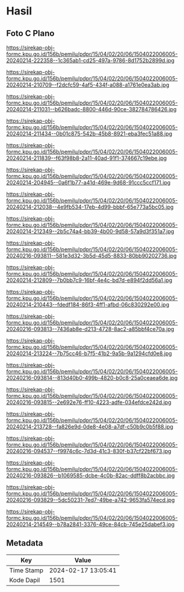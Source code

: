 # Hasil

## Foto C Plano

https://sirekap-obj-formc.kpu.go.id/156b/pemilu/pdpr/15/04/02/20/06/1504022006005-20240214-222358--1c365ab1-cd25-497a-9786-8d1752b2899d.jpg

https://sirekap-obj-formc.kpu.go.id/156b/pemilu/pdpr/15/04/02/20/06/1504022006005-20240214-210709--f2dcfc59-4af5-434f-a088-a1761e0ea3ab.jpg

https://sirekap-obj-formc.kpu.go.id/156b/pemilu/pdpr/15/04/02/20/06/1504022006005-20240214-211031--b626badc-8800-446d-90ce-382784786426.jpg

https://sirekap-obj-formc.kpu.go.id/156b/pemilu/pdpr/15/04/02/20/06/1504022006005-20240214-211434--0b01c875-542b-45b8-8921-eba3fec51a88.jpg

https://sirekap-obj-formc.kpu.go.id/156b/pemilu/pdpr/15/04/02/20/06/1504022006005-20240214-211839--f63f98b8-2a11-40ad-91f1-374667c19ebe.jpg

https://sirekap-obj-formc.kpu.go.id/156b/pemilu/pdpr/15/04/02/20/06/1504022006005-20240214-204945--0a6f1b77-a41d-469e-9d68-91ccc5ccf171.jpg

https://sirekap-obj-formc.kpu.go.id/156b/pemilu/pdpr/15/04/02/20/06/1504022006005-20240214-212038--4e9fb534-17eb-4d99-bbbf-65e773a5bc05.jpg

https://sirekap-obj-formc.kpu.go.id/156b/pemilu/pdpr/15/04/02/20/06/1504022006005-20240214-212349--2b5c74a4-bb39-4b00-9d58-57a9d3f351a7.jpg

https://sirekap-obj-formc.kpu.go.id/156b/pemilu/pdpr/15/04/02/20/06/1504022006005-20240216-093811--581e3d32-3b5d-45d5-8833-80bb90202736.jpg

https://sirekap-obj-formc.kpu.go.id/156b/pemilu/pdpr/15/04/02/20/06/1504022006005-20240214-212809--7b0bb7c9-16bf-4e4c-bd7d-e894f2dd56a1.jpg

https://sirekap-obj-formc.kpu.go.id/156b/pemilu/pdpr/15/04/02/20/06/1504022006005-20240214-210443--fdedf184-86f3-4ff1-afbd-06c830292e00.jpg

https://sirekap-obj-formc.kpu.go.id/156b/pemilu/pdpr/15/04/02/20/06/1504022006005-20240216-093813--7436ab8e-d213-4728-8ac2-a85bbf4ce70a.jpg

https://sirekap-obj-formc.kpu.go.id/156b/pemilu/pdpr/15/04/02/20/06/1504022006005-20240214-213224--7b75cc46-b7f5-41b2-9a5b-9a1294cfd0e8.jpg

https://sirekap-obj-formc.kpu.go.id/156b/pemilu/pdpr/15/04/02/20/06/1504022006005-20240216-093814--813d40b0-499b-4820-b0c8-25a0ceaea6de.jpg

https://sirekap-obj-formc.kpu.go.id/156b/pemilu/pdpr/15/04/02/20/06/1504022006005-20240216-093815--2e692e76-ff10-4223-adfe-034efdce242d.jpg

https://sirekap-obj-formc.kpu.go.id/156b/pemilu/pdpr/15/04/02/20/06/1504022006005-20240214-213728--fa826e9d-0de8-4e08-a7df-c50b9c0b5f88.jpg

https://sirekap-obj-formc.kpu.go.id/156b/pemilu/pdpr/15/04/02/20/06/1504022006005-20240216-094537--f9974c6c-7d3d-41c3-830f-b37cf22bf673.jpg

https://sirekap-obj-formc.kpu.go.id/156b/pemilu/pdpr/15/04/02/20/06/1504022006005-20240216-093826--b1069585-dcbe-4c0b-82ac-ddff8b2acbbc.jpg

https://sirekap-obj-formc.kpu.go.id/156b/pemilu/pdpr/15/04/02/20/06/1504022006005-20240216-093829--5dc50231-7ed7-49be-a742-9653fa574ecd.jpg

https://sirekap-obj-formc.kpu.go.id/156b/pemilu/pdpr/15/04/02/20/06/1504022006005-20240214-214549--b78a2841-3376-49ce-84cb-745e25dabef3.jpg


## Metadata

| Key        | Value               |
| ---------- | ------------------- |
| Time Stamp | 2024-02-17 13:05:41 |
| Kode Dapil | 1501                |



